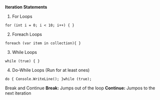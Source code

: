 **Iteration Statements**
1. For Loops
```
for (int i = 0; i < 10; i++) { }

```

2. Foreach Loops

```
foreach (var item in collection){ }

```
3. While Loops

```
while (true) { }
```
4. Do-While Loops (Run for at least ones)
```
do { Console.WriteLine(); }while (true);

```
Break and Continue
**Break:** Jumps out of the loop
**Continue:** Jumpos to the next iteration